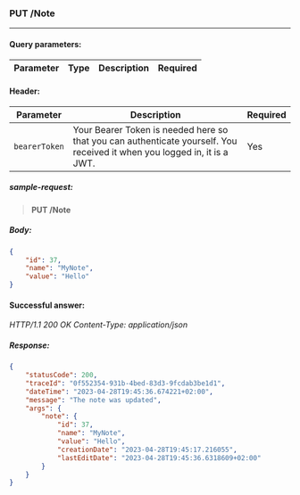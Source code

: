### PUT /Note
---

#### Query parameters:

| Parameter | Type | Description | Required |
| --- | --- | --- | --- |

#### Header:

| Parameter | Description | Required |
| --- | --- | --- |
| `bearerToken` | Your Bearer Token is needed here so that you can authenticate yourself. You received it when you logged in, it is a JWT. | Yes |

##### sample-request:

> **PUT /Note**

##### Body:

```json
{
    "id": 37,
    "name": "MyNote",
    "value": "Hello"
}
```

#### Successful answer:

*HTTP/1.1 200 OK
Content-Type: application/json*

##### Response:

```json
{
    "statusCode": 200,
    "traceId": "0f552354-931b-4bed-83d3-9fcdab3be1d1",
    "dateTime": "2023-04-28T19:45:36.674221+02:00",
    "message": "The note was updated",
    "args": {
        "note": {
            "id": 37,
            "name": "MyNote",
            "value": "Hello",
            "creationDate": "2023-04-28T19:45:17.216055",
            "lastEditDate": "2023-04-28T19:45:36.6318609+02:00"
        }
    }
}
```